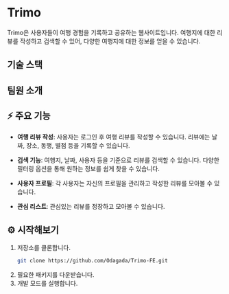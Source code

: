 # Trimo

Trimo은 사용자들이 여행 경험을 기록하고 공유하는 웹사이트입니다. 여행지에 대한 리뷰를 작성하고 검색할 수 있어, 다양한 여행지에 대한 정보를 얻을 수 있습니다.

## 기술 스택

##  팀원 소개

## ⚡️ 주요 기능

- **여행 리뷰 작성**: 사용자는 로그인 후 여행 리뷰를 작성할 수 있습니다. 리뷰에는 날짜, 장소, 동행, 별점 등을 기록할 수 있습니다.

- **검색 기능**: 여행지, 날짜, 사용자 등을 기준으로 리뷰를 검색할 수 있습니다. 다양한 필터링 옵션을 통해 원하는 정보를 쉽게 찾을 수 있습니다.

- **사용자 프로필**: 각 사용자는 자신의 프로필을 관리하고 작성한 리뷰를 모아볼 수 있습니다.

- **관심 리스트**: 관심있는 리뷰를 정장하고 모아볼 수 있습니다.

## ⚙️ 시작해보기

1. 저장소를 클론합니다.
   ```bash
   git clone https://github.com/Odagada/Trimo-FE.git
   ```
2. 필요한 패키지를 다운받습니다.
3. 개발 모드를 실행합니다.
